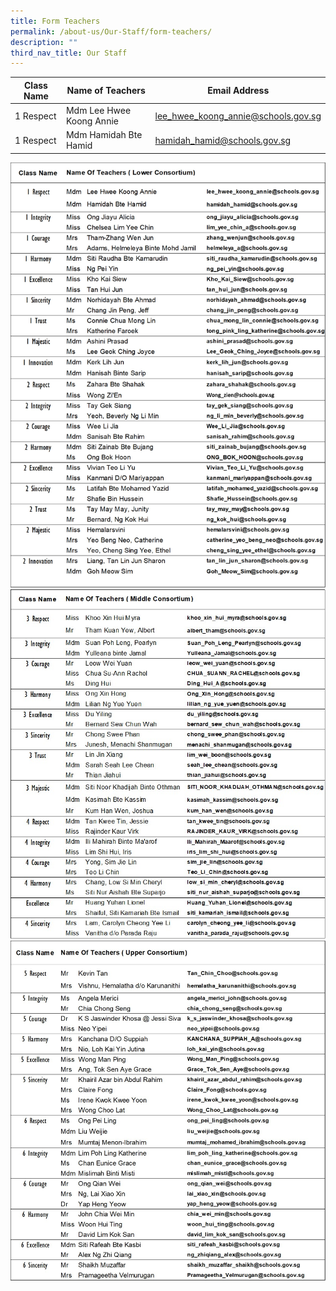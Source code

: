```yaml
---
title: Form Teachers
permalink: /about-us/Our-Staff/form-teachers/
description: ""
third_nav_title: Our Staff
---
```

| Class Name | Name of Teachers | Email Address |
| -------- | -------- | -------- |
| 1 Respect     | Mdm Lee Hwee Koong Annie | lee_hwee_koong_annie@schools.gov.sg   |
| 1 Respect  | Mdm Hamidah Bte Hamid | hamidah_hamid@schools.gov.sg|           | 1 Respect  | Mdm Hamidah Bte Hamid| hamidah_hamid@schools.gov.sg| 







![](/images/ft2023t301a.jpg)<br>
![](/images/ft2023t302a.jpg)<br>
![](/images/ft2023t303.jpg)<br>